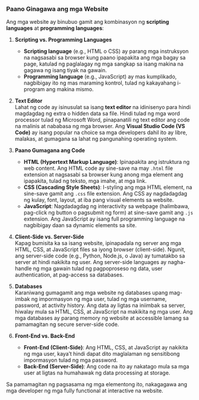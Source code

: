 ### **Paano Ginagawa ang mga Website**

Ang mga website ay binubuo gamit ang kombinasyon ng **scripting languages** at **programming languages**:

1. **Scripting vs. Programming Languages**  
   - **Scripting language** (e.g., HTML o CSS) ay parang mga instruksyon na nagsasabi sa browser kung paano ipapakita ang mga bagay sa page, katulad ng paglalagay ng mga sangkap sa isang makina na gagawa ng isang tiyak na gawain.  
   - **Programming language** (e.g., JavaScript) ay mas kumplikado, nagbibigay ito ng mas maraming kontrol, tulad ng kakayahang i-program ang makina mismo.

2. **Text Editor**  
   Lahat ng code ay isinusulat sa isang **text editor** na idinisenyo para hindi magdagdag ng extra o hidden data sa file. Hindi tulad ng mga word processor tulad ng Microsoft Word, pinapanatili ng text editor ang code na malinis at nababasa ng mga browser. Ang **Visual Studio Code (VS Code)** ay isang popular na choice sa mga developers dahil ito ay libre, malakas, at gumagana sa lahat ng pangunahing operating system.

3. **Paano Gumagana ang Code**  
   - **HTML (Hypertext Markup Language)**: Ipinapakita ang istruktura ng web content. Ang HTML code ay sine-save na may `.html` file extension at nagsasabi sa browser kung anong mga element ang ipapakita, tulad ng teksto, mga imahe, at mga link.  
   - **CSS (Cascading Style Sheets)**: I-styling ang mga HTML element, na sine-save gamit ang `.css` file extension. Ang CSS ay nagdadagdag ng kulay, font, layout, at iba pang visual elements sa website.  
   - **JavaScript**: Nagdadagdag ng interactivity sa webpage (halimbawa, pag-click ng button o pagsubmit ng form) at sine-save gamit ang `.js` extension. Ang JavaScript ay isang full programming language na nagbibigay daan sa dynamic elements sa site.

4. **Client-Side vs. Server-Side**  
   Kapag bumisita ka sa isang website, ipinapadala ng server ang mga HTML, CSS, at JavaScript files sa iyong browser (client-side). Ngunit, ang server-side code (e.g., Python, Node.js, o Java) ay tumatakbo sa server at hindi nakikita ng user. Ang server-side languages ay nagha-handle ng mga gawain tulad ng pagpoproseso ng data, user authentication, at pag-access sa databases.

5. **Databases**  
   Karaniwang gumagamit ang mga website ng databases upang mag-imbak ng impormasyon ng mga user, tulad ng mga username, password, at activity history. Ang data ay ligtas na iniimbak sa server, hiwalay mula sa HTML, CSS, at JavaScript na makikita ng mga user. Ang mga databases ay parang memory ng website at accessible lamang sa pamamagitan ng secure server-side code.

6. **Front-End vs. Back-End**  
   - **Front-End (Client-Side)**: Ang HTML, CSS, at JavaScript ay nakikita ng mga user, kaya’t hindi dapat dito maglalaman ng sensitibong impormasyon tulad ng mga password.  
   - **Back-End (Server-Side)**: Ang code na ito ay nakatago mula sa mga user at ligtas na humahawak ng data processing at storage.

Sa pamamagitan ng pagsasama ng mga elementong ito, nakagagawa ang mga developer ng mga fully functional at interactive na website.
